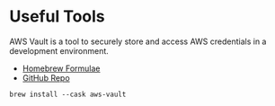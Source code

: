 # Useful Tools

AWS Vault is a tool to securely store and access AWS credentials in a development environment. 

- [Homebrew Formulae](https://formulae.brew.sh/cask/aws-vault)
- [GitHub Repo](https://github.com/99designs/aws-vault)

```
brew install --cask aws-vault
```